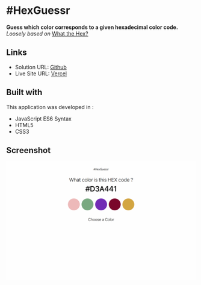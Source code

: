 # #HexGuessr

**Guess which color corresponds to a given hexadecimal color code.**
*Loosely based on* [What the Hex?](http://yizzle.com/whatthehex/)

## Links

- Solution URL: [Github](https://github.com/FlexAgrume/HexGuessr)
- Live Site URL: [Vercel](https://hex-guessr-ex09qxhe1-flexagrume.vercel.app/)

## Built with

This application was developed in :
- JavaScript ES6 Syntax
- HTML5
- CSS3

## Screenshot

![](./screenshot.png)